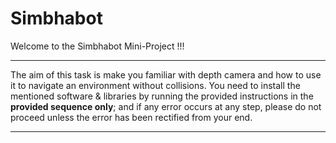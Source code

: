# Simbhabot

Welcome to the Simbhabot Mini-Project !!!

---

The aim of this task is make you familiar with depth camera and how to use it to navigate an environment without collisions. You need to install the mentioned software & libraries by running the provided instructions in the **provided sequence only**; and if any error occurs at any step, please do not proceed unless the error has been rectified from your end.

---